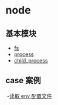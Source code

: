 # node

## 基本模块

- [fs](./base/fs.md)
- [process](./base/process.md)
- [child_process](./base/child_process.md)

## case 案例

​ -[读取 env 配置文件](./record/readEnvFile.md)
